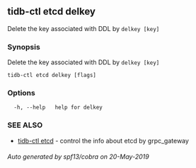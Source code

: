 ## tidb-ctl etcd delkey

Delete the key associated with DDL by `delkey [key]`

### Synopsis


Delete the key associated with DDL by `delkey [key]`

```
tidb-ctl etcd delkey [flags]
```

### Options

```
  -h, --help   help for delkey
```

### SEE ALSO
* [tidb-ctl etcd](tidb-ctl_etcd.md)	 - control the info about etcd by grpc_gateway

###### Auto generated by spf13/cobra on 20-May-2019
